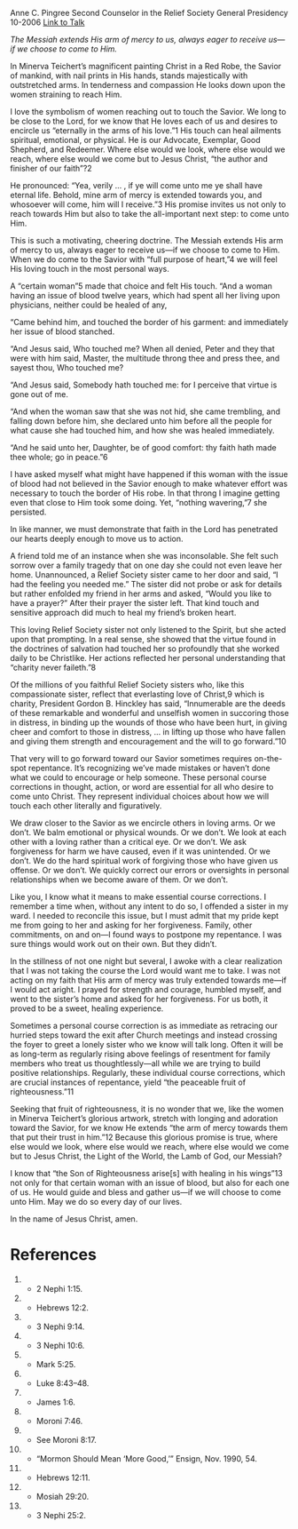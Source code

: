 Anne C. Pingree
Second Counselor in the Relief Society General Presidency
10-2006
[Link to Talk](https://www.churchofjesuschrist.org/study/general-conference/2006/10/to-look-reach-and-come-unto-christ?lang=eng)

_The Messiah extends His arm of mercy to us, always eager to receive us—if we choose to come to Him._

In Minerva Teichert’s magnificent painting Christ in a Red Robe, the Savior of mankind, with nail prints in His hands, stands majestically with outstretched arms. In tenderness and compassion He looks down upon the women straining to reach Him.

I love the symbolism of women reaching out to touch the Savior. We long to be close to the Lord, for we know that He loves each of us and desires to encircle us “eternally in the arms of his love.”1 His touch can heal ailments spiritual, emotional, or physical. He is our Advocate, Exemplar, Good Shepherd, and Redeemer. Where else would we look, where else would we reach, where else would we come but to Jesus Christ, “the author and finisher of our faith”?2

He pronounced: “Yea, verily … , if ye will come unto me ye shall have eternal life. Behold, mine arm of mercy is extended towards you, and whosoever will come, him will I receive.”3 His promise invites us not only to reach towards Him but also to take the all-important next step: to come unto Him.

This is such a motivating, cheering doctrine. The Messiah extends His arm of mercy to us, always eager to receive us—if we choose to come to Him. When we do come to the Savior with “full purpose of heart,”4 we will feel His loving touch in the most personal ways.

A “certain woman”5 made that choice and felt His touch. “And a woman having an issue of blood twelve years, which had spent all her living upon physicians, neither could be healed of any,

“Came behind him, and touched the border of his garment: and immediately her issue of blood stanched.

“And Jesus said, Who touched me? When all denied, Peter and they that were with him said, Master, the multitude throng thee and press thee, and sayest thou, Who touched me?

“And Jesus said, Somebody hath touched me: for I perceive that virtue is gone out of me.

“And when the woman saw that she was not hid, she came trembling, and falling down before him, she declared unto him before all the people for what cause she had touched him, and how she was healed immediately.

“And he said unto her, Daughter, be of good comfort: thy faith hath made thee whole; go in peace.”6

I have asked myself what might have happened if this woman with the issue of blood had not believed in the Savior enough to make whatever effort was necessary to touch the border of His robe. In that throng I imagine getting even that close to Him took some doing. Yet, “nothing wavering,”7 she persisted.

In like manner, we must demonstrate that faith in the Lord has penetrated our hearts deeply enough to move us to action.

A friend told me of an instance when she was inconsolable. She felt such sorrow over a family tragedy that on one day she could not even leave her home. Unannounced, a Relief Society sister came to her door and said, “I had the feeling you needed me.” The sister did not probe or ask for details but rather enfolded my friend in her arms and asked, “Would you like to have a prayer?” After their prayer the sister left. That kind touch and sensitive approach did much to heal my friend’s broken heart.

This loving Relief Society sister not only listened to the Spirit, but she acted upon that prompting. In a real sense, she showed that the virtue found in the doctrines of salvation had touched her so profoundly that she worked daily to be Christlike. Her actions reflected her personal understanding that “charity never faileth.”8



Of the millions of you faithful Relief Society sisters who, like this compassionate sister, reflect that everlasting love of Christ,9 which is charity, President Gordon B. Hinckley has said, “Innumerable are the deeds of these remarkable and wonderful and unselfish women in succoring those in distress, in binding up the wounds of those who have been hurt, in giving cheer and comfort to those in distress, … in lifting up those who have fallen and giving them strength and encouragement and the will to go forward.”10

That very will to go forward toward our Savior sometimes requires on-the-spot repentance. It’s recognizing we’ve made mistakes or haven’t done what we could to encourage or help someone. These personal course corrections in thought, action, or word are essential for all who desire to come unto Christ. They represent individual choices about how we will touch each other literally and figuratively.

We draw closer to the Savior as we encircle others in loving arms. Or we don’t. We balm emotional or physical wounds. Or we don’t. We look at each other with a loving rather than a critical eye. Or we don’t. We ask forgiveness for harm we have caused, even if it was unintended. Or we don’t. We do the hard spiritual work of forgiving those who have given us offense. Or we don’t. We quickly correct our errors or oversights in personal relationships when we become aware of them. Or we don’t.

Like you, I know what it means to make essential course corrections. I remember a time when, without any intent to do so, I offended a sister in my ward. I needed to reconcile this issue, but I must admit that my pride kept me from going to her and asking for her forgiveness. Family, other commitments, on and on—I found ways to postpone my repentance. I was sure things would work out on their own. But they didn’t.

In the stillness of not one night but several, I awoke with a clear realization that I was not taking the course the Lord would want me to take. I was not acting on my faith that His arm of mercy was truly extended towards me—if I would act aright. I prayed for strength and courage, humbled myself, and went to the sister’s home and asked for her forgiveness. For us both, it proved to be a sweet, healing experience.

Sometimes a personal course correction is as immediate as retracing our hurried steps toward the exit after Church meetings and instead crossing the foyer to greet a lonely sister who we know will talk long. Often it will be as long-term as regularly rising above feelings of resentment for family members who treat us thoughtlessly—all while we are trying to build positive relationships. Regularly, these individual course corrections, which are crucial instances of repentance, yield “the peaceable fruit of righteousness.”11

Seeking that fruit of righteousness, it is no wonder that we, like the women in Minerva Teichert’s glorious artwork, stretch with longing and adoration toward the Savior, for we know He extends “the arm of mercy towards them that put their trust in him.”12 Because this glorious promise is true, where else would we look, where else would we reach, where else would we come but to Jesus Christ, the Light of the World, the Lamb of God, our Messiah?

I know that “the Son of Righteousness arise[s] with healing in his wings”13 not only for that certain woman with an issue of blood, but also for each one of us. He would guide and bless and gather us—if we will choose to come unto Him. May we do so every day of our lives.

In the name of Jesus Christ, amen.

# References
1. - 2 Nephi 1:15.
2. - Hebrews 12:2.
3. - 3 Nephi 9:14.
4. - 3 Nephi 10:6.
5. - Mark 5:25.
6. - Luke 8:43–48.
7. - James 1:6.
8. - Moroni 7:46.
9. - See Moroni 8:17.
10. - “Mormon Should Mean ‘More Good,’” Ensign, Nov. 1990, 54.
11. - Hebrews 12:11.
12. - Mosiah 29:20.
13. - 3 Nephi 25:2.